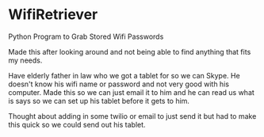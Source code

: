 # WifiRetriever
Python Program to Grab Stored Wifi Passwords


Made this after looking around and not being able to find anything that fits my needs.

Have elderly father in law who we got a tablet for so we can Skype. He doesn't know his wifi name or password and not very good with his computer. Made this so we can just email it to him and he can read us what is says so we can set up his tablet before it gets to him.

Thought about adding in some twilio or email to just send it but had to make this quick so we could send out his tablet. 

